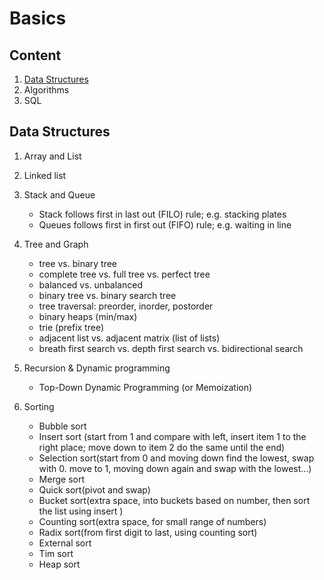 # Basics

## Content
1. [Data Structures](#data_structures)
2. Algorithms
3. SQL

## Data Structures
1. Array and List

2. Linked list

3. Stack and Queue
    - Stack follows first in last out (FILO) rule; e.g. stacking plates
    - Queues follows first in first out (FIFO) rule; e.g. waiting in line

4. Tree and Graph
    - tree vs. binary tree
    - complete tree vs. full tree vs. perfect tree
    - balanced vs. unbalanced
    - binary tree vs. binary search tree
    - tree traversal: preorder, inorder, postorder
    - binary heaps (min/max)
    - trie (prefix tree)
    - adjacent list vs. adjacent matrix (list of lists)
    - breath first search vs. depth first search vs. bidirectional search
    
5. Recursion & Dynamic programming
    - Top-Down Dynamic Programming (or Memoization)
    

6. Sorting
    - Bubble sort
    - Insert sort (start from 1 and compare with left, insert item 1 to the right place; move down to item 2 do the same until the end)
    - Selection sort(start from 0 and moving down find the lowest, swap with 0. move to 1, moving down again and swap with the lowest...)
    - Merge sort
    - Quick sort(pivot and swap)
    - Bucket sort(extra space, into buckets based on number, then sort the list using insert )
    - Counting sort(extra space, for small range of numbers)
    - Radix sort(from first digit to last, using counting sort)
    - External sort
    - Tim sort
    - Heap sort
    